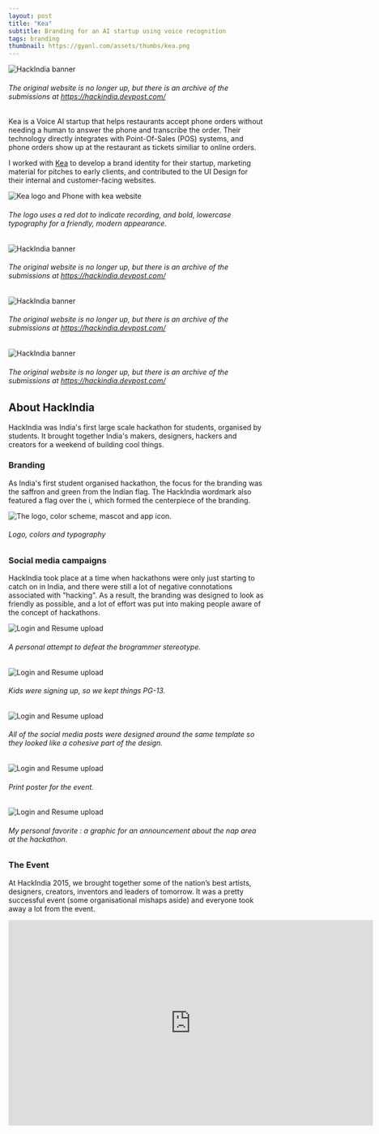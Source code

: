 ```yaml
---
layout: post
title: "Kea"
subtitle: Branding for an AI startup using voice recognition
tags: branding
thumbnail: https://gyanl.com/assets/thumbs/kea.png
---
```


![HackIndia banner](https://gyanl.com/assets/kea-header.png)

###### The original website is no longer up, but there is an archive of the submissions at <https://hackindia.devpost.com/>

Kea is a Voice AI startup that helps restaurants accept phone orders without needing a human to answer the phone and transcribe the order. Their technology directly integrates with Point-Of-Sales (POS) systems, and phone orders show up at the restaurant as tickets similiar to online orders.

I worked with [Kea](www.kea.ai) to develop a brand identity for their startup, marketing material for pitches to early clients, and contributed to the UI Design for their internal and customer-facing websites.

![Kea logo and Phone with kea website](https://gyanl.com/assets/kea-brand.png)

###### The logo uses a red dot to indicate recording, and bold, lowercase typography for a friendly, modern appearance.


![HackIndia banner](https://gyanl.com/assets/kea-logo-icon.png)

###### The original website is no longer up, but there is an archive of the submissions at <https://hackindia.devpost.com/>

![HackIndia banner](https://gyanl.com/assets/kea-color-type.png)

###### The original website is no longer up, but there is an archive of the submissions at <https://hackindia.devpost.com/>

![HackIndia banner](https://gyanl.com/assets/kea-pizza.png)

###### The original website is no longer up, but there is an archive of the submissions at <https://hackindia.devpost.com/>

## About HackIndia

HackIndia was India's first large scale hackathon for students, organised by students. It brought together India's makers, designers, hackers and creators for a weekend of building cool things.

### Branding

As India's first student organised hackathon, the focus for the branding was the saffron and green from the Indian flag. The HackIndia wordmark also featured a flag over the i, which formed the centerpiece of the branding.

![The logo, color scheme, mascot and app icon.](https://gyanl.com/assets/hackindia-style-guide.png)

###### Logo, colors and typography

### Social media campaigns

HackIndia took place at a time when hackathons were only just starting to catch on in India, and there were still a lot of negative connotations associated with "hacking". As a result, the branding was designed to look as friendly as possible, and a lot of effort was put into making people aware of the concept of hackathons.

![Login and Resume upload](https://gyanl.com/assets/hackindia-who-is.jpg)

###### A personal attempt to defeat the brogrammer stereotype.

![Login and Resume upload](https://gyanl.com/assets/hackindia-shs.jpg)

###### Kids were signing up, so we kept things PG-13.

![Login and Resume upload](https://gyanl.com/assets/hackindia-people.jpg)

###### All of the social media posts were designed around the same template so they looked like a cohesive part of the design.

![Login and Resume upload](https://gyanl.com/assets/hackindia-poster.jpg)

###### Print poster for the event.

![Login and Resume upload](https://gyanl.com/assets/hackasleep.png)

###### My personal favorite : a graphic for an announcement about the nap area at the hackathon.

### The Event

At HackIndia 2015, we brought together some of the nation’s best artists, designers, creators, inventors and leaders of tomorrow. It was a pretty successful event (some organisational mishaps aside) and everyone took away a lot from the event.

<iframe class="embed" width="720" height="405"  src="https://www.youtube.com/embed/hybsfnLjdck" frameborder="0" allow="accelerometer; autoplay; encrypted-media; gyroscope; picture-in-picture" allowfullscreen></iframe>
